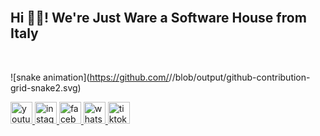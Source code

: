 <br clear="both">

<h2 align="left">Hi 👋🏻! We're Just Ware a Software House from Italy</h2>

<br clear="both">

![snake animation](https://github.com/<seu user name>/<seu user name>/blob/output/github-contribution-grid-snake2.svg)

<div align="left">
  <a href="https://www.youtube.com/@JustWareOfficial" target="_blank">
    <img src="https://img.shields.io/static/v1?message=Youtube&logo=youtube&label=&color=FF0000&logoColor=white&labelColor=&style=for-the-badge" height="35" alt="youtube logo"  />
  </a>
  <a href="https://www.instagram.com/justware.it/" target="_blank">
    <img src="https://img.shields.io/static/v1?message=Instagram&logo=instagram&label=&color=E4405F&logoColor=white&labelColor=&style=for-the-badge" height="35" alt="instagram logo"  />
  </a>
  <a href="https://www.facebook.com/justware.official" target="_blank">
    <img src="https://img.shields.io/static/v1?message=Facebook&logo=facebook&label=&color=1877F2&logoColor=white&labelColor=&style=for-the-badge" height="35" alt="facebook logo"  />
  </a>
  <a href="https://api.whatsapp.com/send?phone=393920150773" target="_blank">
    <img src="https://img.shields.io/static/v1?message=Whatsapp&logo=whatsapp&label=&color=25D366&logoColor=white&labelColor=&style=for-the-badge" height="35" alt="whatsapp logo"  />
  </a>
  <a href="https://www.tiktok.com/@justware.it" target="_blank">
    <img src="https://img.shields.io/static/v1?message=TikTok&logo=tiktok&label=&color=black&logoColor=white&labelColor=&style=for-the-badge" height="35" alt="tiktok logo"  />
  </a>
</div>

<br clear="both">
